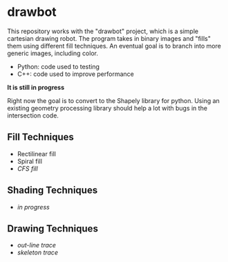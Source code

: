 # drawbot
This repository works with the "drawbot" project, which is a simple cartesian drawing robot. The program takes in binary images and "fills" them using different fill techniques. An eventual goal is to branch into more generic images, including color.

 - Python: code used to testing
 - C++: code used to improve performance

**It is still in progress**

Right now the goal is to convert to the Shapely library for python. Using an existing geometry processing library should help a lot with bugs in the intersection code.

## Fill Techniques
 - Rectilinear fill
 - Spiral fill
 - *CFS fill*

## Shading Techniques
 - *in progress*

## Drawing Techniques
 - *out-line trace*
 - *skeleton trace*
